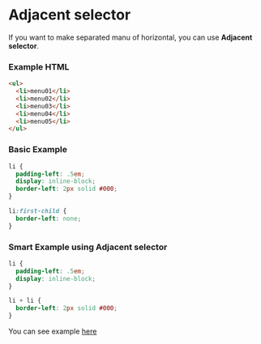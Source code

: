 # Adjacent selector

If you want to make separated manu of horizontal, you can use **Adjacent selector**.

### Example HTML


```html
<ul>
  <li>menu01</li>
  <li>menu02</li>
  <li>menu03</li>
  <li>menu04</li>
  <li>menu05</li>
</ul>
```

### Basic Example

```css
li {
  padding-left: .5em;
  display: inline-block;
  border-left: 2px solid #000;
}

li:first-child {
  border-left: none;
}
```


### Smart Example using Adjacent selector

```css
li {
  padding-left: .5em;
  display: inline-block;
}

li + li {
  border-left: 2px solid #000;
}
```

You can see example [here](http://codepen.io/moschan/pen/KVNRbR)

